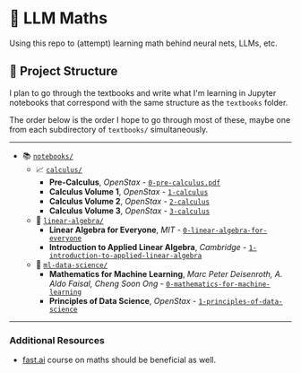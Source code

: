 # 🧮 LLM Maths

Using this repo to (attempt) learning math behind neural nets, LLMs, etc.

## 📁 Project Structure

I plan to go through the textbooks and write what I'm learning in Jupyter notebooks that correspond with the same structure as the `textbooks` folder.

The order below is the order I hope to go through most of these, maybe one from each subdirectory of `textbooks/` simultaneously.

---

- 📚 [`notebooks/`](notebooks)
  - 📈 [`calculus/`](textbooks/calculus)
    - **Pre-Calculus**, *OpenStax* - [`0-pre-calculus.pdf`](textbooks/calculus/0-pre-calculus.pdf)
    - **Calculus Volume 1**, *OpenStax* - [`1-calculus`](textbooks/calculus/1-calculus.pdf)
    - **Calculus Volume 2**, *OpenStax* - [`2-calculus`](textbooks/calculus/2-calculus.pdf)
    - **Calculus Volume 3**, *OpenStax* - [`3-calculus`](textbooks/calculus/3-calculus.pdf)
  - 🔢 [`linear-algebra/`](textbooks/linear-algebra)
    - **Linear Algebra for Everyone**, *MIT* - [`0-linear-algebra-for-everyone`](textbooks/linear-algebra/0-linear-algebra-for-everyone.pdf)
    - **Introduction to Applied Linear Algebra**, *Cambridge* - [`1-introduction-to-applied-linear-algebra`](textbooks/linear-algebra/1-introduction-to-applied-linear-algebra.pdf)
  - 🧠 [`ml-data-science/`](textbooks/ml-data-science)
    - **Mathematics for Machine Learning**, *Marc Peter Deisenroth, A. Aldo Faisal, Cheng Soon Ong* - [`0-mathematics-for-machine-learning`](textbooks/ml-data-science/0-mathematics-for-machine-learning.pdf)
    - **Principles of Data Science**, *OpenStax* - [`1-principles-of-data-science`](textbooks/ml-data-science/1-principles-of-data-science.pdf)

---

### Additional Resources

- [fast.ai](https://course.fast.ai/) course on maths should be beneficial as well.
